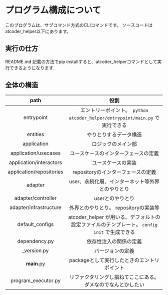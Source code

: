 # プログラム構成について

このプログラムは、サブコマンド方式のCLIコマンドです。
ソースコードはatcoder_helper以下にあります。

## 実行の仕方

README.md 記載の方法でpip installすると、atcoder_helperコマンドとして実行できるようになります.

## 全体の構造


| path | 役割 |
| :-: | :-: |
| entrypoint | エントリーポイント。　`python atcoder_helper/entrypoint/main.py` で実行できる |
| entities   | やりとりするデータ構造 |
| application | ロジックのメイン部 |
| application/usecases | ユースケースのインターフェースの定義 |
| application/interactors | ユースケースの実装 |
| application/repositories | repositoryのインターフェースの定義 |
| adapter     | user、永続化層、インターネット等外界とのやりとり |
| adapter/controller | userとのやりとり |
| adapter/infrastructure | 外界とのやりとり。 repositoryの実装等 |
| default_configs | atcoder_helper が用いる、デフォルトの設定ファイルのテンプレート。 `config init` で生成できる|
| dependency.py | 依存性注入の関係の定義 |
| _version.py| バージョンの定義 |
| __main__.py | packageとして実行したときのエントリポイント |
| program_executor.py | リファクタリングし損ねてここにある。ダメなのでなんとかしたい |

